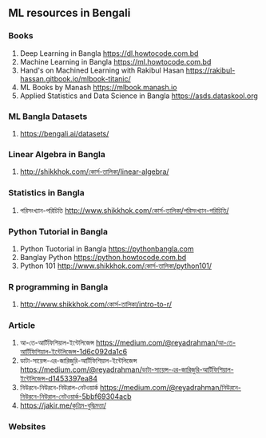 ## ML resources in Bengali

### Books
 1. Deep Learning in Bangla <https://dl.howtocode.com.bd>
 2. Machine Learning in Bangla <https://ml.howtocode.com.bd>
 3. Hand's on Machined Learning with Rakibul Hasan <https://rakibul-hassan.gitbook.io/mlbook-titanic/>
 4. ML Books by Manash <https://mlbook.manash.io>
 5. Applied Statistics and Data Science in Bangla <https://asds.dataskool.org>

### ML Bangla Datasets
 1. https://bengali.ai/datasets/

### Linear Algebra in Bangla
 1. <http://shikkhok.com/কোর্স-তালিকা/linear-algebra/>

### Statistics in Bangla
1. পরিসংখ্যান-পরিচিতি <http://www.shikkhok.com/কোর্স-তালিকা/পরিসংখ্যান-পরিচিতি/>

### Python Tutorial in Bangla 
 1. Python Tuotorial in Bangla <https://pythonbangla.com>
 2. Banglay Python <https://python.howtocode.com.bd>
 3. Python 101 <http://www.shikkhok.com/কোর্স-তালিকা/python101/>

### R programming in Bangla
1. <http://www.shikkhok.com/কোর্স-তালিকা/intro-to-r/>

### Article
1. আ-তে-আর্টিফিশিয়াল-ইন্টেলিজেন্স <https://medium.com/@reyadrahman/আ-তে-আর্টিফিশিয়াল-ইন্টেলিজেন্স-1d6c092da1c6>
2. ডাটা-সায়েন্স-এর-জারিজুরি-আর্টিফিশিয়াল-ইন্টেলিজেন্স <https://medium.com/@reyadrahman/ডাটা-সায়েন্স-এর-জারিজুরি-আর্টিফিশিয়াল-ইন্টেলিজেন্স-d1453397ea84>
3. নিউরনে-নিউরনে-নিউরাল-নেটওয়ার্ক <https://medium.com/@reyadrahman/নিউরনে-নিউরনে-নিউরাল-নেটওয়ার্ক-5bbf69304acb>
4. <https://jakir.me/কৃত্রিম-বুদ্ধিমত্তা/>

### Websites
